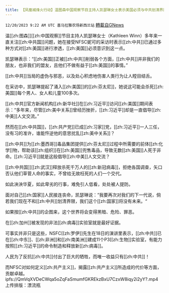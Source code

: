 ```yaml
---
title: 【凤凰城烽火行动】温图森中国观察节目主持人凯瑟琳女士表示美国必须与中共划清界限
---
```

`12/20/2023 9:22 AM UTC 喜马拉雅农场新西兰站` [轉載自GNews](https://gnews.org/articles/2131916)

温[[zh:图森]][[zh:中国观察]]节目主持人凯瑟琳女士（Kathleen Winn）多年来一直关注[[zh:中共国]]问题，她在接受NFSC妮可的采访时表示[[zh:中共]]已通过多种方式对[[zh:美国]]进行渗透，[[zh:美国]]必须意识到这一点。

凯瑟琳表示：“[[zh:美国]]正被[[zh:中共]]削弱各个方面，[[zh:中共]]并非我们的朋友，也非我们的盟友，且他们不做有益于[[zh:美国]]的事情。”

[[zh:中共]]当局的虚伪与邪恶，以及处心积虑地伤害人类行为让人瞠目结舌。

在采访中，凯瑟琳提起了涌入[[zh:美国]]的[[zh:芬太尼]]，她说这可能会杀死[[zh:美国]]每个男人、女人和儿童100多次。

[[zh:中共]]官方新闻机构[[zh:新华社]]在[[zh:习近平]]访问[[zh:美国]]期间表示：“多年来，尽管[[zh:美中关系]]曾经历挫折，[[zh:习近平]]却是一直倡导[[zh:中美]]人文交流。”

然而在[[zh:中共国]]，[[zh:共产党]]已成[[zh:习家]]党，[[zh:习近平]]一人三任，没有习的准许，谁能忤逆他的意思扰乱[[zh:美中关系]]？

[[zh:中共]]为[[zh:墨西哥]]毒品集团提供[[zh:芬太尼]]过程中所需要的前体[[zh:化学]]物，帮助该[[zh:组织]]在[[zh:美国]]兜售毒品，导致无数[[zh:美国]]人死于非命。[[zh:习近平]]就是这般倡导[[zh:中美]]人文交流？

[[zh:中共国]][[zh:武汉]]释放杀死千万人的[[zh:新冠病毒]]，拒绝各国调查，矢口否认他们草菅人命的事实，不曾给无故枉死的人们一个交代。

如此泱泱华夏，如此卑劣的行事，难免引人低看，处处被人提防。

面对自己[[zh:国家]]人民接连丧命，凯瑟琳说：“我要再次对我们的下一代说，倘若我们现在不和[[zh:中共]]划清界限，我们这个[[zh:国家]]将没有未来。“

如果按[[zh:中共]]的企图来，这个世界将会变得黑暗、危险、罪恶。

在[[zh:加州]]被发现的非法[[zh:病毒]]实验室就是最好证据。

可事实并非只是这些，NSFC[[zh:罗伊]]先生在18日的演讲里表示，[[zh:中共]]已在[[zh:中东]]、[[zh:非洲]]和[[zh:南美洲]]建成11个P3[[zh:生物]]实验室，有能力按照[[zh:习近平]]的命令制造和释放新[[zh:病毒]]。

人民为了反抗[[zh:中共]]付出了巨大的牺牲，而唯一收益只有[[zh:中共]]！

而NFSC对如何定义[[zh:共产主义]]，揭露[[zh:共产主义]]所造成的代价等方面，贡献卓越。
ipfs://QmVqXVDeCWqa5oZqFaSmumfGKREkzBxU7CzxW8iqy2i2yY?.mp4
上传排版：漂流瓶
